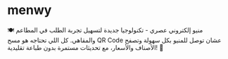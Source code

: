# menwy
🍽️ منيو إلكتروني عصري - تكنولوجيا جديدة لتسهيل تجربة الطلب في المطاعم والمقاهي. كل اللي تحتاجه هو مسح QR Code عشان توصل للمنيو بكل سهولة وتصفح الأصناف والأسعار، مع تحديثات مستمرة بدون طباعة تقليدية! 🌟
